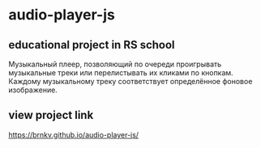 # audio-player-js
## educational project in RS school

Музыкальный плеер, позволяющий по очереди проигрывать музыкальные треки или перелистывать их кликами по кнопкам. 
Каждому музыкальному треку соответствует определённое фоновое изображение.

## view project link
https://brnkv.github.io/audio-player-js/
